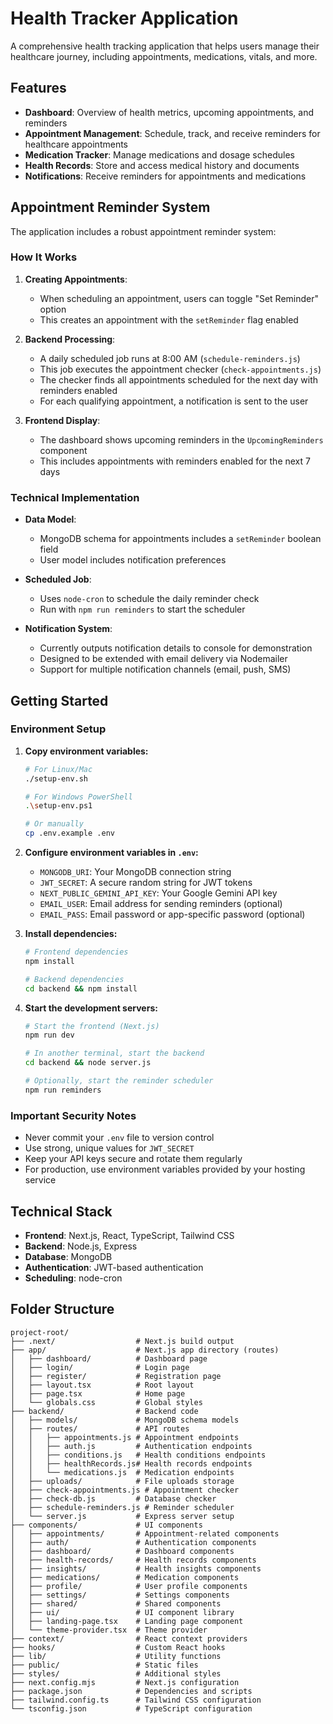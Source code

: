 # Health Tracker Application

A comprehensive health tracking application that helps users manage their healthcare journey, including appointments, medications, vitals, and more.

## Features

- **Dashboard**: Overview of health metrics, upcoming appointments, and reminders
- **Appointment Management**: Schedule, track, and receive reminders for healthcare appointments
- **Medication Tracker**: Manage medications and dosage schedules
- **Health Records**: Store and access medical history and documents
- **Notifications**: Receive reminders for appointments and medications

## Appointment Reminder System

The application includes a robust appointment reminder system:

### How It Works

1. **Creating Appointments**: 
   - When scheduling an appointment, users can toggle "Set Reminder" option
   - This creates an appointment with the `setReminder` flag enabled

2. **Backend Processing**:
   - A daily scheduled job runs at 8:00 AM (`schedule-reminders.js`)
   - This job executes the appointment checker (`check-appointments.js`)
   - The checker finds all appointments scheduled for the next day with reminders enabled
   - For each qualifying appointment, a notification is sent to the user

3. **Frontend Display**:
   - The dashboard shows upcoming reminders in the `UpcomingReminders` component
   - This includes appointments with reminders enabled for the next 7 days

### Technical Implementation

- **Data Model**: 
  - MongoDB schema for appointments includes a `setReminder` boolean field
  - User model includes notification preferences

- **Scheduled Job**:
  - Uses `node-cron` to schedule the daily reminder check
  - Run with `npm run reminders` to start the scheduler

- **Notification System**:
  - Currently outputs notification details to console for demonstration
  - Designed to be extended with email delivery via Nodemailer
  - Support for multiple notification channels (email, push, SMS)

## Getting Started

### Environment Setup

1. **Copy environment variables:**
   ```bash
   # For Linux/Mac
   ./setup-env.sh
   
   # For Windows PowerShell
   .\setup-env.ps1
   
   # Or manually
   cp .env.example .env
   ```

2. **Configure environment variables in `.env`:**
   - `MONGODB_URI`: Your MongoDB connection string
   - `JWT_SECRET`: A secure random string for JWT tokens
   - `NEXT_PUBLIC_GEMINI_API_KEY`: Your Google Gemini API key
   - `EMAIL_USER`: Email address for sending reminders (optional)
   - `EMAIL_PASS`: Email password or app-specific password (optional)

3. **Install dependencies:**
   ```bash
   # Frontend dependencies
   npm install
   
   # Backend dependencies  
   cd backend && npm install
   ```

4. **Start the development servers:**
   ```bash
   # Start the frontend (Next.js)
   npm run dev
   
   # In another terminal, start the backend
   cd backend && node server.js
   
   # Optionally, start the reminder scheduler
   npm run reminders
   ```

### Important Security Notes

- Never commit your `.env` file to version control
- Use strong, unique values for `JWT_SECRET`
- Keep your API keys secure and rotate them regularly
- For production, use environment variables provided by your hosting service

## Technical Stack

- **Frontend**: Next.js, React, TypeScript, Tailwind CSS
- **Backend**: Node.js, Express
- **Database**: MongoDB
- **Authentication**: JWT-based authentication
- **Scheduling**: node-cron 

## Folder Structure

```
project-root/
├── .next/                  # Next.js build output
├── app/                    # Next.js app directory (routes)
│   ├── dashboard/          # Dashboard page
│   ├── login/              # Login page
│   ├── register/           # Registration page
│   ├── layout.tsx          # Root layout
│   ├── page.tsx            # Home page
│   └── globals.css         # Global styles
├── backend/                # Backend code
│   ├── models/             # MongoDB schema models
│   ├── routes/             # API routes
│   │   ├── appointments.js # Appointment endpoints
│   │   ├── auth.js         # Authentication endpoints
│   │   ├── conditions.js   # Health conditions endpoints
│   │   ├── healthRecords.js# Health records endpoints
│   │   └── medications.js  # Medication endpoints
│   ├── uploads/            # File uploads storage
│   ├── check-appointments.js # Appointment checker
│   ├── check-db.js         # Database checker
│   ├── schedule-reminders.js # Reminder scheduler
│   └── server.js           # Express server setup
├── components/             # UI components
│   ├── appointments/       # Appointment-related components
│   ├── auth/               # Authentication components
│   ├── dashboard/          # Dashboard components
│   ├── health-records/     # Health records components
│   ├── insights/           # Health insights components
│   ├── medications/        # Medication components
│   ├── profile/            # User profile components
│   ├── settings/           # Settings components
│   ├── shared/             # Shared components
│   ├── ui/                 # UI component library
│   ├── landing-page.tsx    # Landing page component
│   └── theme-provider.tsx  # Theme provider
├── context/                # React context providers
├── hooks/                  # Custom React hooks
├── lib/                    # Utility functions
├── public/                 # Static files
├── styles/                 # Additional styles
├── next.config.mjs         # Next.js configuration
├── package.json            # Dependencies and scripts
├── tailwind.config.ts      # Tailwind CSS configuration
└── tsconfig.json           # TypeScript configuration 